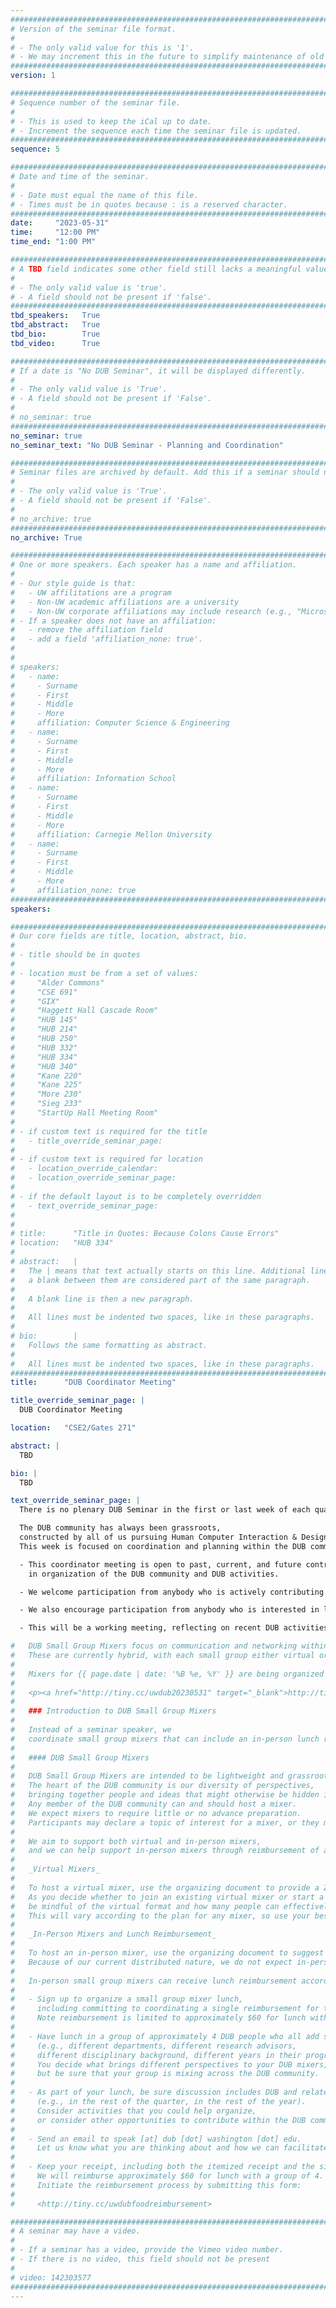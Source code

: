 ```yaml
---
################################################################################
# Version of the seminar file format.
#
# - The only valid value for this is '1'.
# - We may increment this in the future to simplify maintenance of old seminars.
################################################################################
version: 1

################################################################################
# Sequence number of the seminar file.
#
# - This is used to keep the iCal up to date.
# - Increment the sequence each time the seminar file is updated.
################################################################################
sequence: 5

################################################################################
# Date and time of the seminar.
#
# - Date must equal the name of this file.
# - Times must be in quotes because : is a reserved character.
################################################################################
date:     "2023-05-31"
time:     "12:00 PM"
time_end: "1:00 PM"

################################################################################
# A TBD field indicates some other field still lacks a meaningful value.
#
# - The only valid value is 'true'.
# - A field should not be present if 'false'.
################################################################################
tbd_speakers:   True
tbd_abstract:   True
tbd_bio:        True
tbd_video:      True

################################################################################
# If a date is "No DUB Seminar", it will be displayed differently.
#
# - The only valid value is 'True'.
# - A field should not be present if 'False'.
#
# no_seminar: true
################################################################################
no_seminar: true
no_seminar_text: "No DUB Seminar - Planning and Coordination"

################################################################################
# Seminar files are archived by default. Add this if a seminar should not be.
#
# - The only valid value is 'True'.
# - A field should not be present if 'False'.
#
# no_archive: true
################################################################################
no_archive: True

################################################################################
# One or more speakers. Each speaker has a name and affiliation.
#
# - Our style guide is that:
#   - UW affilitations are a program
#   - Non-UW academic affiliations are a university
#   - Non-UW corporate affiliations may include research (e.g., "Microsoft Research")
# - If a speaker does not have an affiliation:
#   - remove the affiliation field
#   - add a field 'affiliation_none: true'.
#
#
# speakers:
#   - name: 
#     - Surname
#     - First
#     - Middle
#     - More
#     affiliation: Computer Science & Engineering 
#   - name: 
#     - Surname
#     - First
#     - Middle
#     - More
#     affiliation: Information School 
#   - name: 
#     - Surname
#     - First
#     - Middle
#     - More
#     affiliation: Carnegie Mellon University 
#   - name:
#     - Surname
#     - First
#     - Middle
#     - More
#     affiliation_none: true
################################################################################
speakers:

################################################################################
# Our core fields are title, location, abstract, bio.
#
# - title should be in quotes
#
# - location must be from a set of values:
#     "Alder Commons"
#     "CSE 691"
#     "GIX"
#     "Haggett Hall Cascade Room"
#     "HUB 145"
#     "HUB 214"
#     "HUB 250"
#     "HUB 332"
#     "HUB 334"
#     "HUB 340"
#     "Kane 220"
#     "Kane 225"
#     "More 230"
#     "Sieg 233"
#     "StartUp Hall Meeting Room"
#
# - if custom text is required for the title
#   - title_override_seminar_page:
#
# - if custom text is required for location
#   - location_override_calendar:
#   - location_override_seminar_page:
#
# - if the default layout is to be completely overridden
#   - text_override_seminar_page:
#
#
# title:      "Title in Quotes: Because Colons Cause Errors"
# location:   "HUB 334"
#
# abstract:   |
#   The | means that text actually starts on this line. Additional lines without
#   a blank between them are considered part of the same paragraph.
#
#   A blank line is then a new paragraph.
#
#   All lines must be indented two spaces, like in these paragraphs.
#
# bio:        |
#   Follows the same formatting as abstract.
#
#   All lines must be indented two spaces, like in these paragraphs.
################################################################################
title:      "DUB Coordinator Meeting"

title_override_seminar_page: |
  DUB Coordinator Meeting

location:   "CSE2/Gates 271"

abstract: |
  TBD

bio: |
  TBD

text_override_seminar_page: |
  There is no plenary DUB Seminar in the first or last week of each quarter.

  The DUB community has always been grassroots,
  constructed by all of us pursuing Human Computer Interaction & Design in and around the University of Washington.
  This week is focused on coordination and planning within the DUB community.

  - This coordinator meeting is open to past, current, and future contributors 
    in organization of the DUB community and DUB activities.

  - We welcome participation from anybody who is actively contributing to one or more DUB activities.

  - We also encourage participation from anybody who is interested in learning more about how they could contribute.

  - This will be a working meeting, reflecting on recent DUB activities and planning for upcoming DUB activities.

#   DUB Small Group Mixers focus on communication and networking within the DUB community.
#   These are currently hybrid, with each small group either virtual or in-person. 
# 
#   Mixers for {{ page.date | date: '%B %e, %Y' }} are being organized in this document:
# 
#   <p><a href="http://tiny.cc/uwdub20230531" target="_blank">http://tiny.cc/uwdub20230531</a></p>
# 
#   ### Introduction to DUB Small Group Mixers
# 
#   Instead of a seminar speaker, we 
#   coordinate small group mixers that can include an in-person lunch reimbursement.
# 
#   #### DUB Small Group Mixers
# 
#   DUB Small Group Mixers are intended to be lightweight and grassroot opportunities for staying connected.
#   The heart of the DUB community is our diversity of perspectives,
#   bringing together people and ideas that might otherwise be hidden in our units.
#   Any member of the DUB community can and should host a mixer.
#   We expect mixers to require little or no advance preparation.
#   Participants may declare a topic of interest for a mixer, or they may decide to just connect and socialize.
# 
#   We aim to support both virtual and in-person mixers, 
#   and we can help support in-person mixers through reimbursement of an associated lunch.
# 
#   _Virtual Mixers_
#   
#   To host a virtual mixer, use the organizing document to provide a Zoom link.
#   As you decide whether to join an existing virtual mixer or start a new virtual mixer,
#   be mindful of the virtual format and how many people can effectively participate in a given mixer.
#   This will vary according to the plan for any mixer, so use your best judgment.
# 
#   _In-Person Mixers and Lunch Reimbursement_
# 
#   To host an in-person mixer, use the organizing document to suggest a location and format.
#   Because of our current distributed nature, we do not expect in-person activities are necessarily at campus.
# 
#   In-person small group mixers can receive lunch reimbursement according to this process:
# 
#   - Sign up to organize a small group mixer lunch,
#     including committing to coordinating a single reimbursement for the small group.
#     Note reimbursement is limited to approximately $60 for lunch with a group of 4.
# 
#   - Have lunch in a group of approximately 4 DUB people who all add something different
#     (e.g., different departments, different research advisors,
#     different disciplinary background, different years in their program).
#     You decide what brings different perspectives to your DUB mixers,
#     but be sure that your group is mixing across the DUB community.
# 
#   - As part of your lunch, be sure discussion includes DUB and related activities
#     (e.g., in the rest of the quarter, in the rest of the year).
#     Consider activities that you could help organize,
#     or consider other opportunities to contribute within the DUB community.
# 
#   - Send an email to speak [at] dub [dot] washington [dot] edu.
#     Let us know what you are thinking about and how we can facilitate and publicize activities.
# 
#   - Keep your receipt, including both the itemized receipt and the signed receipt with any tip.
#     We will reimburse approximately $60 for lunch with a group of 4.
#     Initiate the reimbursement process by submitting this form:
# 
#     <http://tiny.cc/uwdubfoodreimbursement>

################################################################################
# A seminar may have a video.
#
# - If a seminar has a video, provide the Vimeo video number.
# - If there is no video, this field should not be present
#
# video: 142303577
################################################################################
---
```

